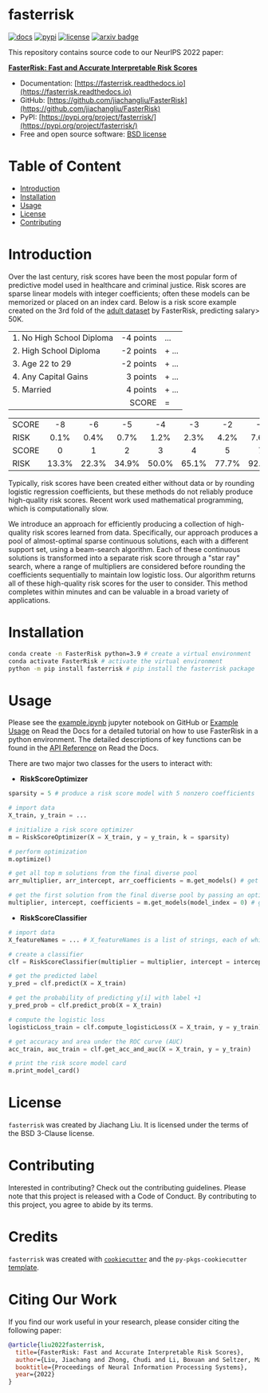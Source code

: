 # fasterrisk <!-- omit in toc -->

[![docs](https://readthedocs.org/projects/fasterrisk/badge/?version=latest)](https://readthedocs.org/projects/fasterrisk/?badge=latest)
[![pypi](https://img.shields.io/pypi/v/fasterrisk?color=blue)](https://pypi.org/project/fasterrisk/)
[![license](https://img.shields.io/badge/License-BSD-brightgreen)](https://github.com/jiachangliu/FasterRisk/blob/main/LICENSE)
[![arxiv badge](https://img.shields.io/badge/arXiv-2210.05846-red)](https://arxiv.org/abs/2210.05846)

This repository contains source code to our NeurIPS 2022 paper:

[**FasterRisk: Fast and Accurate Interpretable Risk Scores**](https://arxiv.org/abs/2210.05846)

- Documentation: [https://fasterrisk.readthedocs.io](https://fasterrisk.readthedocs.io)
- GitHub: [https://github.com/jiachangliu/FasterRisk](https://github.com/jiachangliu/FasterRisk)
- PyPI: [https://pypi.org/project/fasterrisk/](https://pypi.org/project/fasterrisk/)
- Free and open source software: [BSD license](https://github.com/FasterRisk/blob/main/LICENSE)

# Table of Content <!-- omit in toc -->
- [Introduction](#introduction)
- [Installation](#installation)
- [Usage](#usage)
- [License](#license)
- [Contributing](#contributing)


# Introduction
Over the last century, risk scores have been the most popular form of predictive model used in healthcare and criminal justice. Risk scores are sparse linear models with integer coefficients; often these models can be memorized or placed on an index card. Below is a risk score example created on the 3rd fold of the [adult dataset](https://github.com/ustunb/risk-slim/tree/master/examples/data) by FasterRisk, predicting salary> 50K.

|                            |             |       |
| :---                       |    ---:     |  :--- |
|1.  No High School Diploma  |   -4 points |   ... |
|2.     High School Diploma  |   -2 points | + ... |
|3.            Age 22 to 29  |   -2 points | + ... |
|4.       Any Capital Gains  |    3 points | + ... |
|5.                 Married  |    4 points | + ... |
|                            |       SCORE | =     |

|      |        |        |        |        |        |        |        |
|:---  | :----: | :----: | :----: | :----: | :----: | :----: | :----: | 
|SCORE |  -8  |  -6  |  -5  |  -4  |  -3  |  -2  |  -1  |
|RISK  |   0.1% |   0.4% |   0.7% |   1.2% |   2.3% |   4.2% |   7.6% |
|SCORE |  0  |   1  |   2  |   3  |   4  |   5  |   7  |        
|RISK  |  13.3% |  22.3% |  34.9% |  50.0% |  65.1% |  77.7% |  92.4% |

Typically, risk scores have been created either without data or by rounding logistic regression coefficients, but these methods do not reliably produce high-quality risk scores. Recent work used mathematical programming, which is computationally slow.

We introduce an approach for efficiently producing a collection of high-quality risk scores learned from data. Specifically, our approach produces a pool of almost-optimal sparse continuous solutions, each with a different support set, using a beam-search algorithm. Each of these continuous solutions is transformed into a separate risk score through a "star ray" search, where a range of multipliers are considered before rounding the coefficients sequentially to maintain low logistic loss. Our algorithm returns all of these high-quality risk scores for the user to consider. This method completes within minutes and can be valuable in a broad variety of applications.

# Installation

```bash
conda create -n FasterRisk python=3.9 # create a virtual environment
conda activate FasterRisk # activate the virtual environment
python -m pip install fasterrisk # pip install the fasterrisk package
```


# Usage
Please see the [example.ipynb](./docs/example.ipynbhttps://github.com/jiachangliu/FasterRisk/blob/main/docs/example.ipynb) jupyter notebook on GitHub or [Example Usage](https://fasterrisk.readthedocs.io/en/latest/example.html) on Read the Docs for a detailed tutorial on how to use FasterRisk in a python environment. The detailed descriptions of key functions can be found in the [API Reference](https://fasterrisk.readthedocs.io/en/latest/autoapi/index.html) on Read the Docs.

There are two major two classes for the users to interact with:
- **RiskScoreOptimizer**
```python
sparsity = 5 # produce a risk score model with 5 nonzero coefficients 

# import data
X_train, y_train = ...

# initialize a risk score optimizer
m = RiskScoreOptimizer(X = X_train, y = y_train, k = sparsity)

# perform optimization
m.optimize()

# get all top m solutions from the final diverse pool
arr_multiplier, arr_intercept, arr_coefficients = m.get_models() # get m solutions from the diverse pool; Specifically, arr_multiplier.shape=(m, ), arr_intercept.shape=(m, ), arr_coefficients.shape=(m, p)

# get the first solution from the final diverse pool by passing an optional model_index; models are ranked in order of increasing logistic loss
multiplier, intercept, coefficients = m.get_models(model_index = 0) # get the first solution (smallest logistic loss) from the diverse pool; Specifically, multiplier.shape=(1, ), intercept.shape=(1, ), coefficients.shape=(p, )

```

- **RiskScoreClassifier**
```python
# import data
X_featureNames = ... # X_featureNames is a list of strings, each of which is the feature name

# create a classifier
clf = RiskScoreClassifier(multiplier = multiplier, intercept = intercept, coefficients = coefficients, featureNames = featureNames)

# get the predicted label
y_pred = clf.predict(X = X_train)

# get the probability of predicting y[i] with label +1
y_pred_prob = clf.predict_prob(X = X_train)

# compute the logistic loss
logisticLoss_train = clf.compute_logisticLoss(X = X_train, y = y_train)

# get accuracy and area under the ROC curve (AUC)
acc_train, auc_train = clf.get_acc_and_auc(X = X_train, y = y_train) 

# print the risk score model card
m.print_model_card() 
```

# License

`fasterrisk` was created by Jiachang Liu. It is licensed under the terms of the BSD 3-Clause license.

# Contributing

Interested in contributing? Check out the contributing guidelines. Please note that this project is released with a Code of Conduct. By contributing to this project, you agree to abide by its terms.

# Credits <!-- omit in toc -->

`fasterrisk` was created with [`cookiecutter`](https://cookiecutter.readthedocs.io/en/latest/) and the `py-pkgs-cookiecutter` [template](https://github.com/py-pkgs/py-pkgs-cookiecutter).

# Citing Our Work <!-- omit in toc -->

If you find our work useful in your research, please consider citing the following paper:

```BibTeX
@article{liu2022fasterrisk,
  title={FasterRisk: Fast and Accurate Interpretable Risk Scores},
  author={Liu, Jiachang and Zhong, Chudi and Li, Boxuan and Seltzer, Margo and Rudin, Cynthia},
  booktitle={Proceedings of Neural Information Processing Systems},
  year={2022}
}
